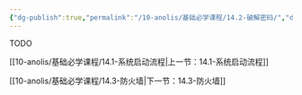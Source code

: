```yaml
---
{"dg-publish":true,"permalink":"/10-anolis/基础必学课程/14.2-破解密码/","dgPassFrontmatter":true}
---
```


TODO


[[10-anolis/基础必学课程/14.1-系统启动流程\|上一节：14.1-系统启动流程]]

[[10-anolis/基础必学课程/14.3-防火墙\|下一节：14.3-防火墙]]